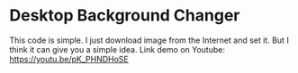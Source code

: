 # Desktop Background Changer
 This code is simple. 
 I just download image from the Internet and set it. But I think it can give you a simple idea.
 Link demo on Youtube: https://youtu.be/pK_PHNDHoSE
